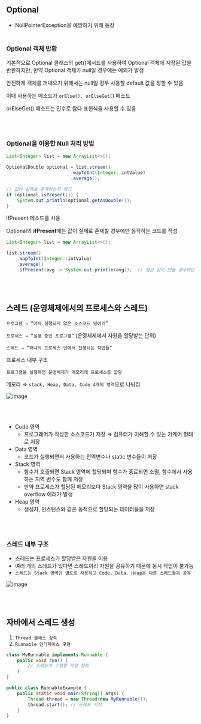 ## Optional

- NullPointerException을 예방하기 위해 등장
<br></br>
### Optional 객체 반환

기본적으로 Optional 클래스의 get()메서드를 사용하여 Optional 객체에 저장된 값을 반환하지만, 만약 Optional 객체가 null일 경우에는 예외가 발생

안전하게 객체를 꺼내오기 위해서는 null일 경우 사용할 default 값을 정할 수 있음

이때 사용하는 메소드가 `orElse(), orElseGet(`) 메소드

orElseGet() 메소드는 인수로 람다 표현식을 사용할 수 있음

<br></br>
### Optional을 이용한 Null 처리 방법

```java
List<Integer> list = new ArrayList<>();

OptionalDouble optional = list.stream()
						.mapToInt(Integer::intValue)
						.average();

// 값이 실제로 존재하는지 체크
if (optional.isPresent()) {
	System.out.println(optional.getAsDouble());
}
```

 ifPresent 메소드를 사용

Optional의 **ifPresent**에는 값이 실제로 존재할 경우에만 동작하는 코드를 작성

```java
List<Integer> list = new ArrayList<>();

list.stream()
	.mapToInt(Integer::intValue)
	.average()
	.ifPresent(avg -> System.out.println(avg));  // 평균 값이 있을 경우에만 출력
```

<br></br>
## 스레드 (운영체제에서의 프로세스와 스레드)

`프로그램 ⇒ “아직 실행되지 않은 소스코드 덩어리”`

`프로세스 ⇒ “실행 중인 프로그램”` (운영체제에서 자원을 할당받는 단위)

`스레드 ⇒ “하나의 프로세스 안에서 진행되는 작업들”`

프로세스 내부 구조

`프로그램을 실행하면 운영체제가 메모리에 프로세스를 할당`

메모리 ⇒ `stack, Heap, Data, Code 4개의 영역`으로 나눠짐

![image](https://github.com/githyuniiee/EST-TIL/assets/109260733/4da42108-090d-47c3-821e-1397ea36df65)

<br></br>

- Code 영역
    - 프로그래머가 작성한 소스코드가 저장 ⇒ 컴퓨터가 이해할 수 있는 기계어 형태로 저장
- Data 영역
    - 코드가 실행되면서 사용하는 전역변수나 static 변수들이 저장
- Stack 영역
    - 함수가 호출되면 Stack 영역에 할당되며 함수가 종료되면 소멸, 함수에서 사용하는 지역 변수도 함께 저장
    - 만약 프로세스가 할당된 메모리보다 Stack 영역을 많이 사용하면 stack overflow 에러가 발생
- Heap 영역
    - 생성자, 인스턴스와 같은 동적으로 할당되는 데이터들을 저장
    
<br></br>
### 스레드 내부 구조

- 스레드는 프로세스가 할당받은 자원을 이용
- 여러 개의 스레드가 있다면 스레드끼리 자원을 공유하기 때문에 동시 작업이 불가능
- `스레드는 Stack 영역만 별도로 사용하고 Code, Data, Heap은 다른 스레드들과 공유`

![image](https://github.com/githyuniiee/EST-TIL/assets/109260733/89e9f563-4fa1-4135-a8de-0c2139367be6)


<br></br>
## 자바에서 스레드 생성

1. `Thread 클래스 상속`
2. `Runnable 인터페이스 구현`

```java
class MyRunnable implements Runnable {
    public void run() {
        // 스레드가 수행할 작업 정의
    }
}

public class RunnableExample {
    public static void main(String[] args) {
        Thread thread = new Thread(new MyRunnable());
        thread.start(); // 스레드 시작
    }
}

```
